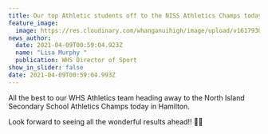 ```yaml
---
title: Our top Athletic students off to the NISS Athletics Champs today in Hamilton
feature_image:
  image: https://res.cloudinary.com/whanganuihigh/image/upload/v1617930070/News/before_they_left_9.4.21.jpg
news_author:
  date: 2021-04-09T00:59:04.923Z
  name: "Lisa Murphy "
  publication: WHS Director of Sport
show_in_slider: false
date: 2021-04-09T00:59:04.993Z
---
```

All the best to our WHS Athletics team heading away to the North Island Secondary School Athletics Champs today in Hamilton. 

Look forward to seeing all the wonderful results ahead!! 💚💛
